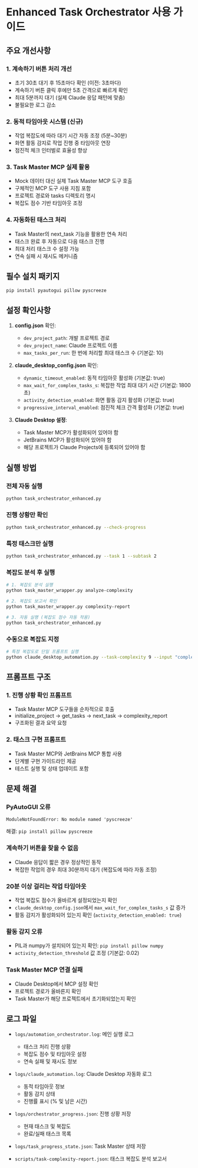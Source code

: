 # Enhanced Task Orchestrator 사용 가이드

## 주요 개선사항

### 1. 계속하기 버튼 처리 개선
- 초기 30초 대기 후 15초마다 확인 (이전: 3초마다)
- 계속하기 버튼 클릭 후에만 5초 간격으로 빠르게 확인
- 최대 5분까지 대기 (실제 Claude 응답 패턴에 맞춤)
- 불필요한 로그 감소

### 2. 동적 타임아웃 시스템 (신규)
- 작업 복잡도에 따라 대기 시간 자동 조정 (5분~30분)
- 화면 활동 감지로 작업 진행 중 타임아웃 연장
- 점진적 체크 인터벌로 효율성 향상

### 3. Task Master MCP 실제 활용
- Mock 데이터 대신 실제 Task Master MCP 도구 호출
- 구체적인 MCP 도구 사용 지침 포함
- 프로젝트 경로와 tasks 디렉토리 명시
- 복잡도 점수 기반 타임아웃 조정

### 4. 자동화된 태스크 처리
- Task Master의 next_task 기능을 활용한 연속 처리
- 태스크 완료 후 자동으로 다음 태스크 진행
- 최대 처리 태스크 수 설정 가능
- 연속 실패 시 재시도 메커니즘

## 필수 설치 패키지

```bash
pip install pyautogui pillow pyscreeze
```

## 설정 확인사항

1. **config.json** 확인:
   - `dev_project_path`: 개발 프로젝트 경로
   - `dev_project_name`: Claude 프로젝트 이름
   - `max_tasks_per_run`: 한 번에 처리할 최대 태스크 수 (기본값: 10)

2. **claude_desktop_config.json** 확인:
   - `dynamic_timeout_enabled`: 동적 타임아웃 활성화 (기본값: true)
   - `max_wait_for_complex_tasks_s`: 복잡한 작업 최대 대기 시간 (기본값: 1800초)
   - `activity_detection_enabled`: 화면 활동 감지 활성화 (기본값: true)
   - `progressive_interval_enabled`: 점진적 체크 간격 활성화 (기본값: true)

3. **Claude Desktop 설정**:
   - Task Master MCP가 활성화되어 있어야 함
   - JetBrains MCP가 활성화되어 있어야 함
   - 해당 프로젝트가 Claude Projects에 등록되어 있어야 함

## 실행 방법

### 전체 자동 실행
```bash
python task_orchestrator_enhanced.py
```

### 진행 상황만 확인
```bash
python task_orchestrator_enhanced.py --check-progress
```

### 특정 태스크만 실행
```bash
python task_orchestrator_enhanced.py --task 1 --subtask 2
```

### 복잡도 분석 후 실행
```bash
# 1. 복잡도 분석 실행
python task_master_wrapper.py analyze-complexity

# 2. 복잡도 보고서 확인
python task_master_wrapper.py complexity-report

# 3. 자동 실행 (복잡도 점수 자동 적용)
python task_orchestrator_enhanced.py
```

### 수동으로 복잡도 지정
```bash
# 특정 복잡도로 단일 프롬프트 실행
python claude_desktop_automation.py --task-complexity 9 --input "complex_task.txt" --project-name myproject
```

## 프롬프트 구조

### 1. 진행 상황 확인 프롬프트
- Task Master MCP 도구들을 순차적으로 호출
- initialize_project → get_tasks → next_task → complexity_report
- 구조화된 결과 요약 요청

### 2. 태스크 구현 프롬프트
- Task Master MCP와 JetBrains MCP 통합 사용
- 단계별 구현 가이드라인 제공
- 테스트 실행 및 상태 업데이트 포함

## 문제 해결

### PyAutoGUI 오류
```
ModuleNotFoundError: No module named 'pyscreeze'
```
해결: `pip install pillow pyscreeze`

### 계속하기 버튼을 찾을 수 없음
- Claude 응답이 짧은 경우 정상적인 동작
- 복잡한 작업의 경우 최대 30분까지 대기 (복잡도에 따라 자동 조정)

### 20분 이상 걸리는 작업 타임아웃
- 작업 복잡도 점수가 올바르게 설정되었는지 확인
- `claude_desktop_config.json`에서 `max_wait_for_complex_tasks_s` 값 증가
- 활동 감지가 활성화되어 있는지 확인 (`activity_detection_enabled: true`)

### 활동 감지 오류
- PIL과 numpy가 설치되어 있는지 확인: `pip install pillow numpy`
- `activity_detection_threshold` 값 조정 (기본값: 0.02)

### Task Master MCP 연결 실패
- Claude Desktop에서 MCP 설정 확인
- 프로젝트 경로가 올바른지 확인
- Task Master가 해당 프로젝트에서 초기화되었는지 확인

## 로그 파일

- `logs/automation_orchestrator.log`: 메인 실행 로그
  - 태스크 처리 진행 상황
  - 복잡도 점수 및 타임아웃 설정
  - 연속 실패 및 재시도 정보
  
- `logs/claude_automation.log`: Claude Desktop 자동화 로그
  - 동적 타임아웃 정보
  - 활동 감지 상태
  - 진행률 표시 (% 및 남은 시간)
  
- `logs/orchestrator_progress.json`: 진행 상황 저장
  - 현재 태스크 및 복잡도
  - 완료/실패 태스크 목록
  
- `logs/task_progress_state.json`: Task Master 상태 저장
- `scripts/task-complexity-report.json`: 태스크 복잡도 분석 보고서
